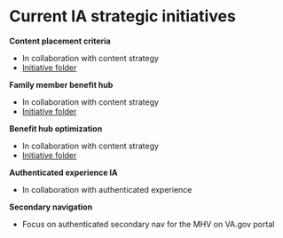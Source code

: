 # Current IA strategic initiatives

**Content placement criteria** <br>
- In collaboration with content strategy
- [Initiative folder](https://github.com/department-of-veterans-affairs/va.gov-team/tree/master/products/content/content-strategy-ia-collaboration/content-placement-criteria)

**Family member benefit hub** <br>
- In collaboration with content strategy
- [Initiative folder](https://github.com/department-of-veterans-affairs/va.gov-team/tree/master/products/content/content-strategy-ia-collaboration/family-member-hub)

**Benefit hub optimization** <br>
- In collaboration with content strategy
- [Initiative folder](https://github.com/department-of-veterans-affairs/va.gov-team/tree/master/products/content/content-strategy-ia-collaboration/optimize-benefit-hubs)

**Authenticated experience IA** <br>
- In collaboration with authenticated experience

**Secondary navigation**
- Focus on authenticated secondary nav for the MHV on VA.gov portal
